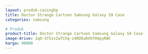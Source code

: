 ```yaml
---
layout: produk-casinghp
title: Doctor Strange Cartoon Samsung Galaxy S9 Case
categories: samsung

# Produk
product-title: Doctor Strange Cartoon Samsung Galaxy S9 Case
image-drive: 1qO-Sf5zv2wTChq-z4MZ6uRXhTH4pyRWC
harga: 90000
---
```

